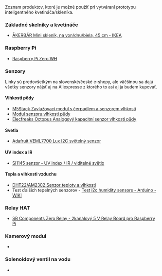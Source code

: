 Zoznam produktov, ktoré je možné použiť pri vytváraní prototypu inteligentného kvetináča/skleníka.

### Základné skelníky a kvetináče
-  [ÅKERBÄR Mini skleník, na von/dnu/biela, 45 cm - IKEA](https://www.ikea.com/sk/sk/p/akerbaer-mini-sklenik-na-von-dnu-biela-30537170/)

### Raspberry Pi
- [Raspberry Pi Zero WH](https://rpishop.cz/raspberry-pi-zero/685-raspberry-pi-zero-wh-4250236816296.html)

### Senzory
Linky sú predovšetkým na slovenské/české e-shopy, ale väčšinou sa dajú všetky senzory nájsť aj na Aliexpresse z ktorého to asi aj ja budem kupovať.
#### Vlhkosti pôdy
- [M5Stack Zavlažovací modul s čerpadlem a senzorem vlhkosti](https://rpishop.cz/bloky/4233-m5stack-zavlazovaci-modul-s-cerpadlem-a-senzorem-vlhkosti.html)
- [Modul senzoru vlhkosti půdy](https://rpishop.cz/puda/2452-modul-senzoru-vlhkosti-pudy.html)
- [Elecfreaks Octopus Analogový kapacitní senzor vlhkosti půdy](https://rpishop.cz/octopus/2122-elecfreaks-octopus-analogovy-kapacitni-senzor-vlhkosti-pudy.html)
#### Svetla
- [Adafruit VEML7700 Lux I2C světelný senzor](https://rpishop.cz/adafruit/4126-adafruit-veml7700-lux-i2c-svetelny-senzor.html)
#### UV index a IR
- [SI1145 senzor - UV index / IR / viditelné světlo](https://rpishop.cz/adafruit/407-si1145-digitalni-senzor-uv-index-ir-viditelne-svetelo.html)
#### Tepla a vlhkosti vzduchu
- [DHT22/AM2302 Senzor teploty a vlhkosti](https://rpishop.cz/senzory-teploty-a-vlhkosti/5587-dht22am2302-senzor-teploty-a-vlhkosti.html#description-anchor)
- Test ďalších tepelných senzorov - [Test i2c humidity sensors - Arduino - WIKI](https://wiki.liutyi.info/display/ARDUINO/Test+i2c+humidity+sensors)

### Relay HAT
- [SB Components Zero Relay - 2kanálový 5 V Relay Board pro Raspberry Pi](https://rpishop.cz/automatizacni-karty/3745-sb-zero-relay-2kanalova-5-v-relay-board-pro-raspberry-pi.html)

### Kamerový modul
- 

### Solenoidový ventil na vodu
- 